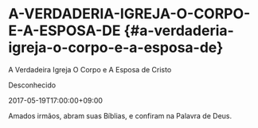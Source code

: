# A-VERDADERIA-IGREJA-O-CORPO-E-A-ESPOSA-DE {#a-verdaderia-igreja-o-corpo-e-a-esposa-de}

A Verdadeira Igreja O Corpo e A Esposa de Cristo

Desconhecido

2017-05-19T17:00:00+09:00

Amados irmãos, abram suas Bíblias, e confiram na Palavra de Deus.